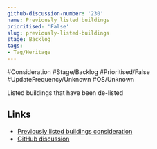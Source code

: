 ```yaml
---
github-discussion-number: '230'
name: Previously listed buildings
prioritised: 'False'
slug: previously-listed-buildings
stage: Backlog
tags:
- Tag/Heritage
---
```


#Consideration #Stage/Backlog #Prioritised/False #UpdateFrequency/Unknown #OS/Unknown

Listed buildings that have been de-listed

## Links

* [Previously listed buildings consideration](https://design.planning.data.gov.uk/planning-consideration/previously-listed-buildings)
* [GitHub discussion](https://github.com/digital-land/data-standards-backlog/discussions/230)